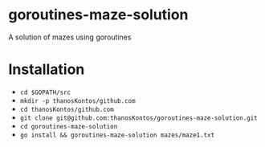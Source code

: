 # goroutines-maze-solution
A solution of mazes using goroutines

# Installation

* `cd $GOPATH/src`
* `mkdir -p thanosKontos/github.com`
* `cd thanosKontos/github.com`
* `git clone git@github.com:thanosKontos/goroutines-maze-solution.git`
* `cd goroutines-maze-solution`
* `go install && goroutines-maze-solution mazes/maze1.txt`
